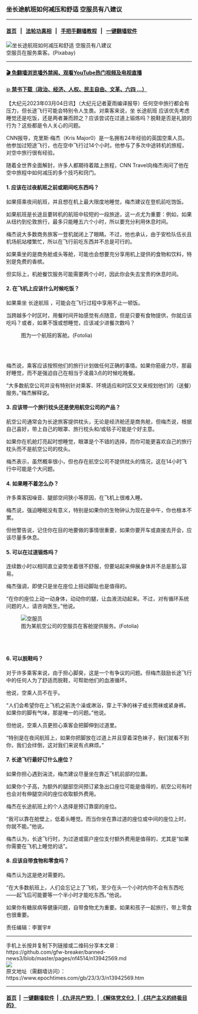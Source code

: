 ### 坐长途航班如何减压和舒适 空服员有八建议
------------------------

#### [首页](https://github.com/gfw-breaker/banned-news3/blob/master/README.md) &nbsp;&nbsp;|&nbsp;&nbsp; [法轮功真相](https://github.com/begood0513/basic/blob/master/README.md)  &nbsp;&nbsp;|&nbsp;&nbsp; [手把手翻墙教程](https://github.com/gfw-breaker/guides/wiki)  &nbsp;&nbsp;|&nbsp;&nbsp; [一键翻墙软件](https://github.com/gfw-breaker/nogfw/blob/master/README.md)  



<div><img alt="坐长途航班如何减压和舒适 空服员有八建议" class="attachment-djy_600_400 size-djy_600_400 wp-post-image" src="https://i.epochtimes.com/assets/uploads/2022/10/id13839257-plane-g7d813d096_1920-600x400.jpg"/>
<div class="caption">
 空服员在服务乘客。(Pixabay)
</div></div><hr/>

#### [ 🎬  免翻墙浏览墙外禁闻、观看YouTube热门视频及电视直播](https://github.com/gfw-breaker/HelloWorld)

#### [ 💥  禁书下载（政治、经济、人权、民主自由、文革、六四 ...）](https://github.com/gfw-breaker/books/blob/master/README.md)

<div><p>
 【大纪元2023年03月04日讯】（大纪元记者夏雨编译报导）任何空中旅行都会有压力，但长途飞行可能会特别令人生畏。对乘客来说，坐
 <ok href="https://www.epochtimes.com/gb/tag/%E9%95%BF%E9%80%94%E8%88%AA%E7%8F%AD.html">
  长途航班
 </ok>
 应该优先考虑睡觉还是吃饭，还是两者兼而顾之？应该尝试在过道上锻炼吗？脱鞋是否是礼貌的行为？这些都是令人关心的问题。
</p>
<p>
 CNN报导，克里斯‧梅杰（Kris Major0）是一名拥有24年经验的英国空乘人员。他参加过短途飞行，也在空中飞行过14个小时。他参与了多次中途转机的旅程，对空中旅行很有经验。
</p>
<p>
 随着全世界全面解封，许多人都期待着踏上旅程，CNN Travel向梅杰询问了他在空中旅程中如何减压的多个技巧和窍门。
</p>
<h4>
 1. 应该在过夜航班之前或期间吃东西吗？
</h4>
<p>
 如果搭乘夜间航班，并且想在机上最大限度地睡觉，梅杰建议在登机前吃饱饭。
</p>
<p>
 如果航班是长途且要转机的航班中较短的一段旅途，这一点尤为重要：例如，如果从纽约到伦敦旅行，最多只能睡五六个小时，所以要充分利用休息时间。
</p>
<p>
 梅杰说大多数商务旅客一登机就闭上了眼睛。不过，他也承认，由于安检队伍长且机场航站楼繁忙，所以在飞行前吃东西并不总是可行的。
</p>
<p>
 如果乘坐的是商务舱或头等舱，可能也会想要充分享用机上提供的食物和饮料，特别是免费的香槟。
</p>
<p>
 但实际上，机舱餐饮服务可能需要两个小时，因此你会失去宝贵的休息时间。
</p>
<h4>
 2. 在飞机上应该什么时候吃饭？
</h4>
<p>
 如果乘坐
 <ok href="https://www.epochtimes.com/gb/tag/%E9%95%BF%E9%80%94%E8%88%AA%E7%8F%AD.html">
  长途航班
 </ok>
 ，可能会在飞行过程中享用不止一顿饭。
</p>
<p>
 当跨越多个时区时，用餐时间开始感觉有点随意，但是只要有食物提供，你就应该吃吗？或者，如果不饿或想睡觉，应该减少进餐次数吗？
</p>
<figure aria-describedby="caption-attachment-11369273" class="wp-caption aligncenter" id="attachment_11369273" style="width: 600px">
 <ok href="https://i.epochtimes.com/assets/uploads/2019/07/Fotolia_2712565_Subscription_L.jpg" target="_blank">
  <img alt="" class="size-large wp-image-11369273" src="https://i.epochtimes.com/assets/uploads/2019/07/Fotolia_2712565_Subscription_L-600x523.jpg"/>
 </ok>
 <br/><figcaption class="wp-caption-text" id="caption-attachment-11369273">
  图为一个航班的客舱。(Fotolia)
 </figcaption><br/>
</figure><br/>
<p>
 梅杰说，乘客应该按照他们的旅行计划做任何正确的事情。如果你筋疲力尽，那最好睡觉，而不是强迫自己在相当于凌晨3点的时候吃晚餐。
</p>
<p>
 “大多数航空公司并没有特别针对乘客、环境适应和时区交叉来规划他们的（送餐）服务。”梅杰解释说。
</p>
<h4>
 3. 应该带一个旅行枕头还是使用航空公司的产品？
</h4>
<p>
 航空公司通常会为长途旅客提供枕头，无论是经济舱还是商务舱，但梅杰说，根据自己喜好，带上自己的眼罩、旅行枕头和/或毯子可能是个好主意。
</p>
<p>
 如果你在机舱灯亮起时想睡觉，眼罩是个不错的选择，而你可能更喜欢自己的旅行枕头而不是航空公司的枕头。
</p>
<p>
 梅杰表示，虽然概率很小，但也存在航空公司不提供枕头的情况，这在14小时飞行中可能是个大问题。
</p>
<h4>
 4. 如果睡不着怎么办？
</h4>
<p>
 许多乘客因噪音、腿部空间狭小等原因，在飞机上很难入睡。
</p>
<p>
 梅杰说，强迫睡眠没有意义，特别是如果你的生物钟认为现在是中午，你也根本不累。
</p>
<p>
 但他警告说，记住你在目的地要做的事情很重要，如果你要开车或直接去开会，应该尽量多休息。
</p>
<h4>
 5. 可以在过道锻炼吗？
</h4>
<p>
 连续数小时以相同直立姿势坐着很不舒服，但要站起来伸展身体并不总是那么容易。
</p>
<p>
 梅杰强调，即使只是坐在座位上扭动脚趾也是值得的。
</p>
<p>
 “在你的座位上动一动身体，动动你的腿，让血液流动起来。不过，对有循环系统问题的人，请咨询医生。”他说。
</p>
<figure aria-describedby="caption-attachment-13165377" class="wp-caption aligncenter" id="attachment_13165377" style="width: 600px">
 <ok href="https://i.epochtimes.com/assets/uploads/2021/08/id13165377-Fotolia_192474121_Subscription_L.jpg" target="_blank">
  <img alt="空服员" class="size-large wp-image-13165377" src="https://i.epochtimes.com/assets/uploads/2021/08/id13165377-Fotolia_192474121_Subscription_L-600x400.jpg"/>
 </ok>
 <br/><figcaption class="wp-caption-text" id="caption-attachment-13165377">
  图为某航空公司的空服员在客舱提供服务。(Fotolia)
 </figcaption><br/>
</figure><br/>
<h4>
 6. 可以脱鞋吗？
</h4>
<p>
 对于许多乘客来说，由于担心脚臭，这是一个有争议的问题。但梅杰鼓励长途飞行中的任何人为了舒适而脱鞋，可帮助他们的血液循环。
</p>
<p>
 他说，空乘人员不在乎。
</p>
<p>
 “人们会希望你在上飞机之前洗个澡或淋浴，穿上干净的袜子或长筒袜或紧身裤。如果你的脚有气味，那是唯一的问题。”他说。
</p>
<p>
 但他说，空乘人员更担心乘客会把脚伸到过道里。
</p>
<p>
 “特别是在夜间航班上，如果你把脚放在过道上并且穿着深色袜子，我们就看不到你，我们会绊倒，这对我们来说有点麻烦。”
</p>
<h4>
 7. 长途飞行最好订什么座位？
</h4>
<p>
 如果你担心遇到湍流，梅杰建议尽量坐在靠近飞机前部的位置。
</p>
<p>
 如果你个子高，为额外的腿部空间预订紧急出口座位可能是值得的，航空公司有时也会对有伸腿空间的座位收取额外费用。
</p>
<p>
 梅杰在长途航班上的个人选择是预订靠窗的座位。
</p>
<p>
 “我可以靠在舱壁上，低着头睡觉。而当你坐在靠过道的座位或中间的座位上时，你就不能。”他说。
</p>
<p>
 梅杰认为，长途飞行时，为过道或窗户座位支付额外费用是值得的，尤其是“如果你需要在飞机上睡觉的话”。
</p>
<h4>
 8. 应该自带食物和零食吗？
</h4>
<p>
 梅杰认为这是绝对需要的。
</p>
<p>
 “在大多数航班上，人们会忘记上了飞机，至少在头一个小时内你不会有东西吃——起飞后可能要等一个半小时才能吃东西。”他说。
</p>
<p>
 如果你有糖尿病等健康问题，自带食物尤为重要。如果和孩子一起旅行，带上零食也很重要。
</p>
<p>
 责任编辑：李寰宇#
</p>
</div>
<hr/>
手机上长按并复制下列链接或二维码分享本文章：<br/>
https://github.com/gfw-breaker/banned-news3/blob/master/pages/nf4514/n13942569.md <br/>
<a href='https://github.com/gfw-breaker/banned-news3/blob/master/pages/nf4514/n13942569.md'><img src='https://github.com/gfw-breaker/banned-news3/blob/master/pages/nf4514/n13942569.md.png'/></a> <br/>
原文地址（需翻墙访问）：https://www.epochtimes.com/gb/23/3/3/n13942569.htm


------------------------
#### [首页](https://github.com/gfw-breaker/banned-news3/blob/master/README.md) &nbsp;|&nbsp; [一键翻墙软件](https://github.com/gfw-breaker/nogfw/blob/master/README.md) &nbsp;| [《九评共产党》](https://github.com/gfw-breaker/9ping.md/blob/master/README.md#九评之一评共产党是什么) | [《解体党文化》](https://github.com/gfw-breaker/jtdwh.md/blob/master/README.md) | [《共产主义的终极目的》](https://github.com/gfw-breaker/gczydzjmd.md/blob/master/README.md)


<img src='http://gfw-breaker.win/banned-news3/pages/nf4514/n13942569.md' width='0px' height='0px'/>